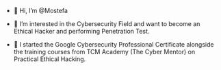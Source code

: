 - 👋 Hi, I’m @Mostefa

- 👀 I’m interested in the Cybersecurity Field and want to become an Ethical Hacker and performing Penetration Test.

- 🌱 I started the Google Cybersecurity Professional Certificate alongside the training courses from TCM Academy (The Cyber Mentor) on Practical Ethical Hacking.

<!---
Mostefa-M/Mostefa-M is a ✨ special ✨ repository because its `README.md` (this file) appears on your GitHub profile.
You can click the Preview link to take a look at your changes.
--->
